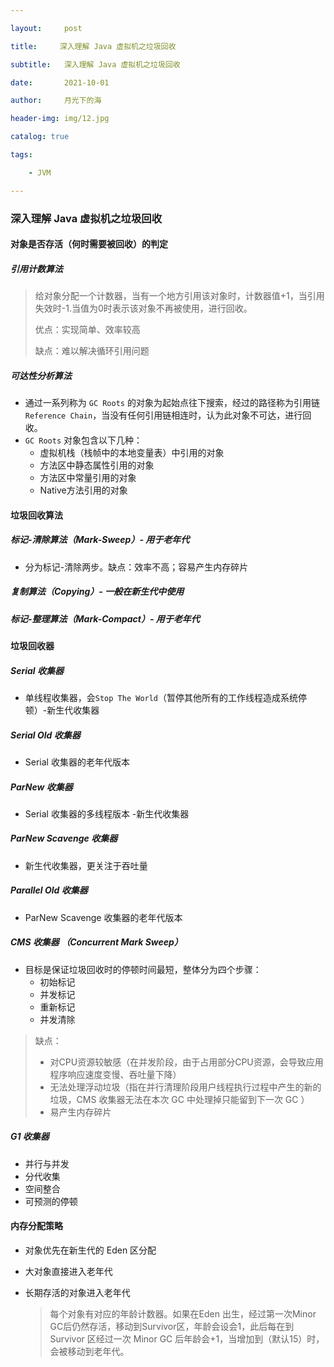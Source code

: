 ```yaml
---

layout:     post

title:     深入理解 Java 虚拟机之垃圾回收

subtitle:   深入理解 Java 虚拟机之垃圾回收

date:       2021-10-01

author:     月光下的海

header-img: img/12.jpg

catalog: true

tags:

    - JVM

---
```



### 深入理解 Java 虚拟机之垃圾回收

#### 对象是否存活（何时需要被回收）的判定

##### 引用计数算法

> 给对象分配一个计数器，当有一个地方引用该对象时，计数器值+1，当引用失效时-1.当值为0时表示该对象不再被使用，进行回收。
>
> 优点：实现简单、效率较高
>
> 缺点：难以解决循环引用问题

#####  可达性分析算法

- 通过一系列称为 `GC Roots` 的对象为起始点往下搜索，经过的路径称为引用链 `Reference Chain`，当没有任何引用链相连时，认为此对象不可达，进行回收。
- `GC Roots` 对象包含以下几种：
  - 虚拟机栈（栈帧中的本地变量表）中引用的对象
  - 方法区中静态属性引用的对象
  - 方法区中常量引用的对象
  - Native方法引用的对象

#### 垃圾回收算法

##### 标记-清除算法（Mark-Sweep）- 用于老年代

- 分为标记-清除两步。缺点：效率不高；容易产生内存碎片

##### 复制算法（Copying）- 一般在新生代中使用

##### 标记-整理算法（Mark-Compact）- 用于老年代



#### 垃圾回收器

##### Serial 收集器

- 单线程收集器，会`Stop The World`（暂停其他所有的工作线程造成系统停顿）-新生代收集器

##### Serial Old 收集器

- Serial 收集器的老年代版本

##### ParNew 收集器

- Serial 收集器的多线程版本 -新生代收集器

##### ParNew Scavenge 收集器 

- 新生代收集器，更关注于吞吐量

##### Parallel Old 收集器 

- ParNew Scavenge 收集器的老年代版本

##### CMS 收集器 （Concurrent Mark Sweep）

- 目标是保证垃圾回收时的停顿时间最短，整体分为四个步骤：
  - 初始标记
  - 并发标记
  - 重新标记
  - 并发清除

> 缺点：
>
> - 对CPU资源较敏感（在并发阶段，由于占用部分CPU资源，会导致应用程序响应速度变慢、吞吐量下降）
> - 无法处理浮动垃圾（指在并行清理阶段用户线程执行过程中产生的新的垃圾，CMS 收集器无法在本次 GC 中处理掉只能留到下一次 GC ）
> - 易产生内存碎片

##### G1 收集器

- 并行与并发
- 分代收集
- 空间整合
- 可预测的停顿

#### 内存分配策略

- 对象优先在新生代的 Eden 区分配

- 大对象直接进入老年代

- 长期存活的对象进入老年代

  > 每个对象有对应的年龄计数器。如果在Eden 出生，经过第一次Minor GC后仍然存活，移动到Survivor区，年龄会设会1，此后每在到 Survivor 区经过一次 Minor GC 后年龄会+1，当增加到（默认15）时，会被移动到老年代。



